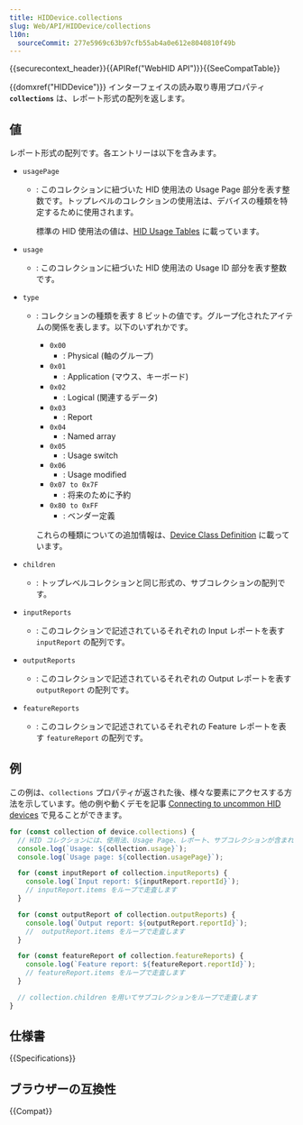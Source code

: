 ```yaml
---
title: HIDDevice.collections
slug: Web/API/HIDDevice/collections
l10n:
  sourceCommit: 277e5969c63b97cfb55ab4a0e612e8040810f49b
---
```


{{securecontext_header}}{{APIRef("WebHID API")}}{{SeeCompatTable}}

{{domxref("HIDDevice")}} インターフェイスの読み取り専用プロパティ **`collections`** は、レポート形式の配列を返します。

## 値

レポート形式の配列です。各エントリーは以下を含みます。

- `usagePage`

  - : このコレクションに紐づいた HID 使用法の Usage Page 部分を表す整数です。トップレベルのコレクションの使用法は、デバイスの種類を特定するために使用されます。

    標準の HID 使用法の値は、[HID Usage Tables](https://usb.org/document-library/hid-usage-tables-13) に載っています。

- `usage`
  - : このコレクションに紐づいた HID 使用法の Usage ID 部分を表す整数です。
- `type`

  - : コレクションの種類を表す 8 ビットの値です。グループ化されたアイテムの関係を表します。以下のいずれかです。

    - `0x00`
      - : Physical (軸のグループ)
    - `0x01`
      - : Application (マウス、キーボード)
    - `0x02`
      - : Logical (関連するデータ)
    - `0x03`
      - : Report
    - `0x04`
      - : Named array
    - `0x05`
      - : Usage switch
    - `0x06`
      - : Usage modified
    - `0x07 to 0x7F`
      - : 将来のために予約
    - `0x80 to 0xFF`
      - : ベンダー定義

    これらの種類についての追加情報は、[Device Class Definition](https://www.usb.org/document-library/device-class-definition-hid-111) に載っています。

- `children`
  - : トップレベルコレクションと同じ形式の、サブコレクションの配列です。
- `inputReports`
  - : このコレクションで記述されているそれぞれの Input レポートを表す `inputReport` の配列です。
- `outputReports`
  - : このコレクションで記述されているそれぞれの Output レポートを表す `outputReport` の配列です。
- `featureReports`
  - : このコレクションで記述されているそれぞれの Feature レポートを表す `featureReport` の配列です。

## 例

この例は、`collections` プロパティが返された後、様々な要素にアクセスする方法を示しています。他の例や動くデモを記事 [Connecting to uncommon HID devices](https://web.dev/hid/) で見ることができます。

```js
for (const collection of device.collections) {
  // HID コレクションには、使用法、Usage Page、レポート、サブコレクションが含まれます。
  console.log(`Usage: ${collection.usage}`);
  console.log(`Usage page: ${collection.usagePage}`);

  for (const inputReport of collection.inputReports) {
    console.log(`Input report: ${inputReport.reportId}`);
    // inputReport.items をループで走査します
  }

  for (const outputReport of collection.outputReports) {
    console.log(`Output report: ${outputReport.reportId}`);
    //  outputReport.items をループで走査します
  }

  for (const featureReport of collection.featureReports) {
    console.log(`Feature report: ${featureReport.reportId}`);
    // featureReport.items をループで走査します
  }

  // collection.children を用いてサブコレクションをループで走査します
}
```

## 仕様書

{{Specifications}}

## ブラウザーの互換性

{{Compat}}
